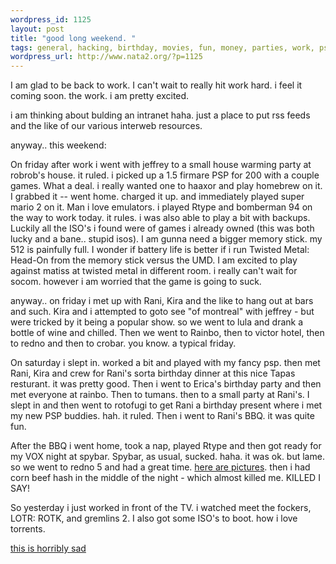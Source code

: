 ```yaml
--- 
wordpress_id: 1125
layout: post
title: "good long weekend. "
tags: general, hacking, birthday, movies, fun, money, parties, work, psp, rani
wordpress_url: http://www.nata2.org/?p=1125
---
```

I am glad to be back to work. I can't wait to really hit work hard. i feel it coming soon. the work. i am pretty excited. 

i am thinking about bulding an intranet
haha. just a place to put rss feeds and the like of our various interweb resources. 

anyway.. this weekend: 

On friday after work i went with jeffrey to a small house warming party at robrob's house. it ruled. i picked up a 1.5 firmare PSP for 200 with a couple games. What a deal. i really wanted one to haaxor and play homebrew on it. I grabbed it -- went home. charged it up. and immediately played super mario 2 on it. Man i love emulators. i played Rtype and bomberman 94 on the way to work today. it rules. i was also able to play a bit with backups. Luckily all the ISO's i found were of games i already owned (this was both lucky and a bane.. stupid isos). I am gunna need a bigger memory stick. my 512 is painfully full. I wonder if battery life is better if i run Twisted Metal: Head-On from the memory stick versus the UMD. I am excited to play against matiss at twisted metal in different room. i really can't wait for socom. however i am worried that the game is going to suck. 

anyway.. on friday i met up with Rani, Kira and the like to hang out at bars and such. Kira and i attempted to goto see "of montreal" with jeffrey - but were tricked by it being a popular show. so we went to lula and drank a bottle of wine and chilled. Then  we went to Rainbo, then to victor hotel, then to redno and then to crobar. you know. a typical friday.  

On saturday i slept in. worked a bit and played with my fancy psp. then met Rani, Kira and crew for Rani's sorta birthday dinner at this nice Tapas resturant. it was pretty good. Then i went to Erica's birthday party and then met everyone at rainbo. Then to tumans. then to a small party at Rani's. I slept in and then went to rotofugi to get Rani a birthday present where i met my new PSP buddies. hah. it ruled. Then i went to Rani's BBQ. it was quite fun. 

After the BBQ i went home, took a nap, played Rtype and then got ready for my VOX night at spybar. Spybar, as usual, sucked. haha. it was ok. but lame. so we went to redno 5 and had a great time. <a href="http://nata2.info/?path=pictures%2Fevents%2F2005%3A09%3A05_Vox_party_at_spybar">here are pictures</a>. then i had corn beef hash in the middle of the night - which almost killed me. KILLED I SAY!

So yesterday i just worked in front of the TV. i watched meet the fockers, LOTR: ROTK, and gremlins 2. I also got some ISO's to boot. how i love torrents. 

<a href="http://nata2.info/war/aaron_broussard.mov">this is horribly sad</a>


